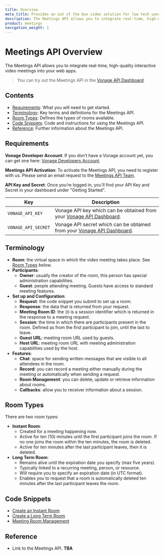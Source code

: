 ```yaml
---
title: Overview
meta_title: Provides an out of the box video solution for low tech users
description: The Meetings API allows you to integrate real-time, high-quality interactive video meetings into your web apps
product: meetings
navigation_weight: 1
---
```


# Meetings API Overview

The Meetings API allows you to integrate real-time, high-quality interactive video meetings into your web apps.

> You can try out the Meetings API in the [Vonage API Dashboard](https://dashboard.nexmo.com).

## Contents

* [Requirements](#requirements): What you will need to get started.
* [Terminology](#terminology): Key terms and definitions for the Meetings API.
* [Room Types](#room-types): Defines the types of rooms available.
* [Code Snippets](#code-snippets): Code and instructions for using the Meetings API.
* [Reference](#reference): Further information about the Meetings API.

## Requirements

**Vonage Developer Account**: If you don’t have a Vonage account yet, you can get one  here: [Vonage Developers Account](https://dashboard.nexmo.com/sign-up).

**Meetings API Activation**: To activate the Meetings API, you need to register with us. Please send an email request to the [Meetings API Team](mailto:meetings-api@vonage.com).

**API Key and Secret**: Once you’re logged in, you'll find your API Key and Secret in your dashboard under "Getting Started".

Key | Description
-- | --
`VONAGE_API_KEY` | Vonage API key which can be obtained from your [Vonage API Dashboard](https://dashboard.nexmo.com).
`VONAGE_API_SECRET` | Vonage API secret which can be obtained from your [Vonage API Dashboard](https://dashboard.nexmo.com).

## Terminology

* **Room**: the virtual space in which the video meeting takes place. See [Room Types](Room-Types) below.
* **Participants**:
  * **Owner**: usually the creator of the room, this person has special administration capabilities.
  * **Guest**: people attending meeting. Guests have access to standard meeting features.
* **Set up and Configuration**:
  * **Request**: the code snippet you submit to set up a room.
  * **Response**: the data that is returned from your request.
  * **Meeting Room ID**: the ``ID`` is a session identifier which is returned in the response to a meeting request.
  * **Session**: the time in which there are participants present in the room. Defined as from the first participant to join, until the last to leave.  
  * **Guest URL**: meeting room URL used by guests.
  * **Host URL**: meeting room URL with meeting administration capabilities used by the host.
* **Features**:
  * **Chat**: space for sending written messages that are visible to all attendees in the room.
  * **Record**: you can record a meeting either manually during the meeting or automatically when sending a request.
  * **Room Management**: you can delete, update or retrieve information about rooms.
  * **Callbacks**: allow you to receiver information about a session.

## Room Types

There are two room types:

* **Instant Room**:
  * Created for a meeting happening now.
  * Active for ten (10) minutes until the first participant joins the room.
      If no one joins the room within the ten minutes, the room is deleted.
  * Active for ten minutes after the last participant leaves, then it is deleted.
* **Long Term Room**:
  * Remains alive until the expiration date you specify (max five years).
  * Typically linked to a recurring meeting, person, or resource.
  * Will require you to specify an expiration date (in UTC format).
  * Enables you to request that a room is automatically deleted ten minutes after the last participant leaves the room.

## Code Snippets

* [Create an Instant Room](code-snippets/create-instant-room)
* [Create a Long Term Room](code-snippets/create-long-term-room)
* [Meeting Room Management](code-snippets/room-management)

## Reference

* Link to the Meetings API. **TBA**
